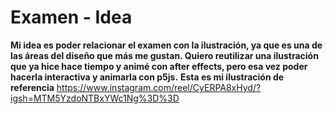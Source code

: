 # Examen - Idea 
**Mi idea es poder relacionar el examen con la ilustración, ya que es una de las áreas del diseño que más me gustan. Quiero reutilizar una ilustración que ya hice hace tiempo y animé con after effects, pero esa vez poder hacerla interactiva y animarla con p5js.**
**Esta es mi ilustración de referencia** https://www.instagram.com/reel/CyERPA8xHyd/?igsh=MTM5YzdoNTBxYWc1Ng%3D%3D
